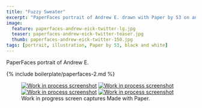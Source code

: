 ```yaml
---
title: "Fuzzy Sweater"
excerpt: "PaperFaces portrait of Andrew E. drawn with Paper by 53 on an iPad."
image: 
  feature: paperfaces-andrew-eick-twitter-lg.jpg
  teaser: paperfaces-andrew-eick-twitter-teaser.jpg
  thumb: paperfaces-andrew-eick-twitter-150.jpg
tags: [portrait, illustration, Paper by 53, black and white]
---
```


PaperFaces portrait of Andrew E.

{% include boilerplate/paperfaces-2.md %}

<figure class="third">
  <a href="{{ site.url }}/assets/images/paperfaces-andrew-eick-process-1-lg.jpg"><img src="{{ site.url }}/assets/images/paperfaces-andrew-eick-process-1-600.jpg" alt="Work in process screenshot"></a>
  <a href="{{ site.url }}/assets/images/paperfaces-andrew-eick-process-2-lg.jpg"><img src="{{ site.url }}/assets/images/paperfaces-andrew-eick-process-2-600.jpg" alt="Work in process screenshot"></a>
  <a href="{{ site.url }}/assets/images/paperfaces-andrew-eick-process-3-lg.jpg"><img src="{{ site.url }}/assets/images/paperfaces-andrew-eick-process-3-600.jpg" alt="Work in process screenshot"></a>
  <a href="{{ site.url }}/assets/images/paperfaces-andrew-eick-process-4-lg.jpg"><img src="{{ site.url }}/assets/images/paperfaces-andrew-eick-process-4-600.jpg" alt="Work in process screenshot"></a>
  <figcaption>Work in progress screen captures Made with Paper.</figcaption>
</figure>
